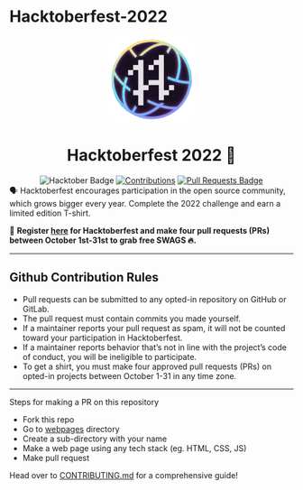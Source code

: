 # Hacktoberfest-2022
<p align="center">
    <a href="https://hacktoberfest.digitalocean.com/">
        <img src="assets/hacktoberfest_logo.png" width="30%">
    </a>
</p>
<h1 align="center"> Hacktoberfest 2022 🎉</h1>
<div align="center">
<img src="https://img.shields.io/badge/hacktoberfest-2022-blueviolet" alt="Hacktober Badge"/>
<a href="https://github.com/vanshhhhh" ><img src="https://img.shields.io/badge/Contributions-welcome-violet.svg?style=flat&logo=git" alt="Contributions" /></a>
<a href="https://github.com/vanshhhhh/hacktoberfest/pulls"><img src="https://img.shields.io/github/issues-pr/vanshhhhh/hacktoberfest" alt="Pull Requests Badge"/></a>
</div>
🗣 Hacktoberfest encourages participation in the open source community, which grows bigger every year. Complete the 2022 challenge and earn a limited edition T-shirt.

📢 **Register [here](https://hacktoberfest.digitalocean.com) for Hacktoberfest and make four pull requests (PRs) between October 1st-31st to grab free SWAGS 🔥.**

---

## Github Contribution Rules
- Pull requests can be submitted to any opted-in repository on GitHub or GitLab.
- The pull request must contain commits you made yourself.
- If a maintainer reports your pull request as spam, it will not be counted toward your participation in Hacktoberfest.
- If a maintainer reports behavior that’s not in line with the project’s code of conduct, you will be ineligible to participate.
- To get a shirt, you must make four approved pull requests (PRs) on opted-in projects between October 1-31 in any time zone.
---

Steps for making a PR on this repository
* Fork this repo
* Go to [webpages](webpages) directory
* Create a sub-directory with your name
* Make a web page using any tech stack (eg. HTML, CSS, JS)
* Make pull request

Head over to [CONTRIBUTING.md](CONTRIBUTING.md) for a comprehensive guide!
